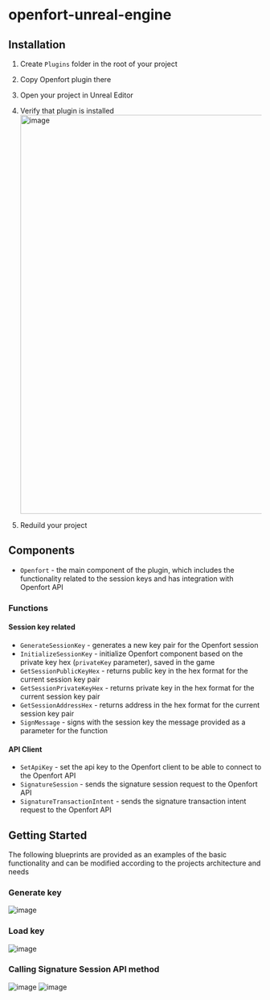 # openfort-unreal-engine

## Installation
1. Create `Plugins` folder in the root of your project
2. Copy Openfort plugin there
3. Open your project in Unreal Editor
4. Verify that plugin is installed
        <img width="792" alt="image" src="https://github.com/openfort-xyz/openfort-unreal-engine/assets/58430932/24dd964b-19f4-4b34-9f98-55dad9f52647">

5. Reduild your project

## Components
* `Openfort` - the main component of the plugin, which includes the functionality related to the session keys and has integration with Openfort API

### Functions

#### Session key related
* `GenerateSessionKey` - generates a new key pair for the Openfort session
* `InitializeSessionKey` - initialize Openfort component based on the private key hex (`privateKey` parameter), saved in the game
* `GetSessionPublicKeyHex` - returns public key in the hex format for the current session key pair
* `GetSessionPrivateKeyHex` - returns private key in the hex format for the current session key pair
* `GetSessionAddressHex` - returns address in the hex format for the current session key pair
* `SignMessage` - signs with the session key the message provided as a parameter for the function

#### API Client
* `SetApiKey` - set the api key to the Openfort client to be able to connect to the Openfort API
* `SignatureSession` - sends the signature session request to the Openfort API
* `SignatureTransactionIntent` - sends the signature transaction intent request to the Openfort API


## Getting Started

The following blueprints are provided as an examples of the basic functionality and can be modified according to the projects architecture and needs

### Generate key
![image](https://github.com/openfort-xyz/openfort-unreal-engine/assets/58430932/ae94235a-61dd-46e6-b1ec-7cc1a431c2ad)

### Load key
![image](https://github.com/openfort-xyz/openfort-unreal-engine/assets/58430932/1a21fc4c-4363-4294-8c82-a64839dfbf15)

### Calling Signature Session API method
![image](https://github.com/openfort-xyz/openfort-unreal-engine/assets/58430932/caf0f694-59df-4d08-af8c-0c0e1287f0ce)
![image](https://github.com/openfort-xyz/openfort-unreal-engine/assets/58430932/74af7aab-bde1-48fd-b123-d99fe8ee2971)

